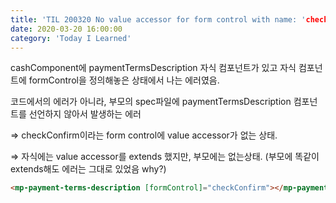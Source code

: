 ```yaml
---
title: 'TIL 200320 No value accessor for form control with name: 'checkConfirm''
date: 2020-03-20 16:00:00
category: 'Today I Learned'
---
```




cashComponent에 paymentTermsDescription 자식 컴포넌트가 있고 자식 컴포넌트에 formControl을 정의해놓은 상태에서 나는 에러였음.

코드에서의 에러가 아니라, 부모의 spec파일에 paymentTermsDescription 컴포넌트를 선언하지 않아서 발생하는 에러

⇒ checkConfirm이라는 form control에 value accessor가 없는 상태.

⇒ 자식에는 value accessor를 extends 했지만, 부모에는 없는상태. (부모에 똑같이 extends해도 에러는 그대로 있었음 why?)

```html
<mp-payment-terms-description [formControl]="checkConfirm"></mp-payment-terms-description>
```

